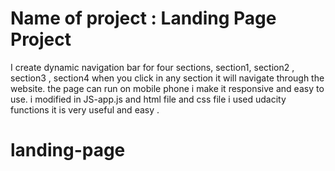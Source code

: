 # Name of project : Landing Page Project



I create dynamic navigation bar for four sections, 
section1, section2 , section3 , section4
when you click in any section it will navigate through the website.
the page can run on mobile phone i make it responsive and easy to use.
i modified in JS-app.js and html file and css file 
i used udacity functions it is very useful and easy .

# landing-page
